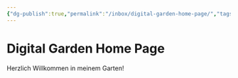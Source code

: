 ```yaml
---
{"dg-publish":true,"permalink":"/inbox/digital-garden-home-page/","tags":"gardenEntry"}
---
```



# Digital Garden Home Page 

Herzlich Willkommen in meinem Garten!

